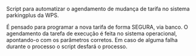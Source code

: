 Script para automatizar o agendamento de mudança de tarifa no sistema parkingplus da WPS.

É pensado para programar a nova tarifa de forma SEGURA, via banco.
O agendamento da tarefa de execução é feita no sistema operacional, apontando-o com os parâmetros corretos.
Em caso de alguma falha durante o processo o script desfará o processo.